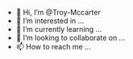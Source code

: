 - 👋 Hi, I’m @Troy-Mccarter
- 👀 I’m interested in ...
- 🌱 I’m currently learning ...
- 💞️ I’m looking to collaborate on ...
- 📫 How to reach me ...

<!---
Troy-Mccarter/Troy-Mccarter is a ✨ special ✨ repository because its `README.md` (this file) appears on your GitHub profile.
You can click the Preview link to take a look at your changes.
--->
